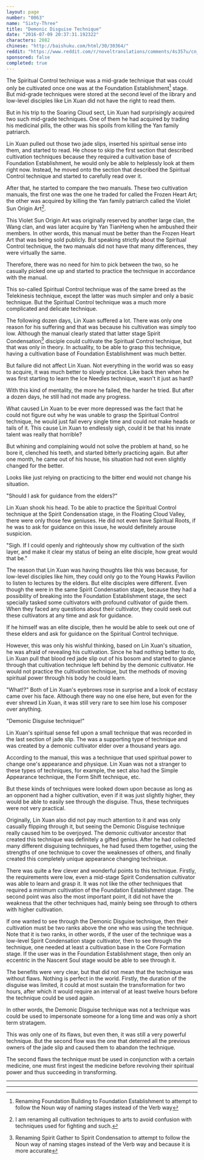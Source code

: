 ```yaml
---
layout: page
number: "0063"
name: "Sixty-Three"
title: "Demonic Disguise Technique"
date: "2016-07-09 20:37:31.192322"
characters: 2082
chinese: "http://baishuku.com/html/30/30364/"
reddit: "https://www.reddit.com/r/noveltranslations/comments/4s357u/cn_tempered_immortal_chapter_0063/"
sponsored: false
completed: true
---
```


The Spiritual Control technique was a mid-grade technique that was could only be cultivated once one was at the Foundation Establishment[^1] stage. But mid-grade techniques were stored at the second level of the library and low-level disciples like Lin Xuan did not have the right to read them.

But in his trip to the Soaring Cloud sect, Lin Xuan had surprisingly acquired two such mid-grade techniques. One of them he had acquired by trading his medicinal pills, the other was his spoils from killing the Yan family patriarch.

Lin Xuan pulled out those two jade slips, inserted his spiritual sense into them, and started to read. He chose to skip the first section that described cultivation techniques because they required a cultivation base of Foundation Establishment, he would only be able to helplessly look at them right now. Instead, he moved onto the section that described the Spiritual Control technique and started to carefully read over it.

After that, he started to compare the two manuals. These two cultivation manuals, the first one was the one he traded for called the Frozen Heart Art; the other was acquired by killing the Yan family patriarch called the Violet Sun Origin Art[^2].

This Violet Sun Origin Art was originally reserved by another large clan, the Wang clan, and was later acquire by Yan TianHeng when he ambushed their members. In other words, this manual must be better than the Frozen Heart Art that was being sold publicly. But speaking strictly about the Spiritual Control technique, the two manuals did not have that many differences, they were virtually the same.

Therefore, there was no need for him to pick between the two, so he casually picked one up and started to practice the technique in accordance with the manual.

This so-called Spiritual Control technique was of the same breed as the Telekinesis technique, except the latter was much simpler and only a basic technique. But the Spiritual Control technique was a much more complicated and delicate technique.

The following dozen days, Lin Xuan suffered a lot. There was only one reason for his suffering and that was because his cultivation was simply too low. Although the manual clearly stated that latter stage Spirit Condensation[^3] disciple could cultivate the Spiritual Control technique, but that was only in theory. In actuality, to be able to grasp this technique, having a cultivation base of Foundation Establishment was much better.

But failure did not affect Lin Xuan. Not everything in the world was so easy to acquire, it was much better to slowly practice. Like back then when he was first starting to learn the Ice Needles technique, wasn't it just as hard?

With this kind of mentality, the more he failed, the harder he tried. But after a dozen days, he still had not made any progress.

What caused Lin Xuan to be ever more depressed was the fact that he could not figure out why he was unable to grasp the Spiritual Control technique, he would just fail every single time and could not make heads or tails of it. This cause Lin Xuan to endlessly sigh, could it be that his innate talent was really that horrible?

But whining and complaining would not solve the problem at hand, so he bore it, clenched his teeth, and started bitterly practicing again. But after one month, he came out of his house, his situation had not even slightly changed for the better.

Looks like just relying on practicing to the bitter end would not change his situation.

"Should I ask for guidance from the elders?"

Lin Xuan shook his head. To be able to practice the Spiritual Control technique at the Spirit Condensation stage, in the Floating Cloud Valley, there were only those few geniuses. He did not even have Spiritual Roots, if he was to ask for guidance on this issue, he would definitely arouse suspicion.

"Sigh. If I could openly and righteously show my cultivation of the sixth layer, and make it clear my status of being an elite disciple, how great would that be."

The reason that Lin Xuan was having thoughts like this was because, for low-level disciples like him, they could only go to the Young Hawks Pavilion to listen to lectures by the elders. But elite disciples were different. Even though the were in the same Spirit Condensation stage, because they had a possibility of breaking into the Foundation Establishment stage, the sect specially tasked some cultivators with profound cultivator of guide them. When they faced any questions about their cultivator, they could seek out these cultivators at any time and ask for guidance.

If he himself was an elite disciple, then he would be able to seek out one of these elders and ask for guidance on the Spiritual Control technique.

However, this was only his wishful thinking, based on Lin Xuan's situation, he was afraid of revealing his cultivation. Since he had nothing better to do, Lin Xuan pull that blood red jade slip out of his bosom and started to glance through that cultivation technique left behind by the demonic cultivator. He would not practice the cultivation technique, but the methods of moving spiritual power through his body he could learn.

"What!?" Both of Lin Xuan's eyebrows rose in surprise and a look of ecstasy came over his face. Although there way no one else here, but even for the ever shrewd Lin Xuan, it was still very rare to see him lose his composer over anything.

"Demonic Disguise technique!"

Lin Xuan's spiritual sense fell upon a small technique that was recorded in the last section of jade slip. The was a supporting type of technique and was created by a demonic cultivator elder over a thousand years ago.

According to the manual, this was a technique that used spiritual power to change one's appearance and physique. Lin Xuan was not a stranger to these types of techniques, for example, the sect also had the Simple Appearance technique, the Form Shift technique, etc.

But these kinds of techniques were looked down upon because as long as an opponent had a higher cultivation, even if it was just slightly higher, they would be able to easily see through the disguise. Thus, these techniques were not very practical.

Originally, Lin Xuan also did not pay much attention to it and was only casually flipping through it, but seeing the Demonic Disguise technique really caused him to be overjoyed. The demonic cultivator ancestor that created this technique was definitely a gifted genius. After he had collected many different disguising techniques, he had fused them together, using the strengths of one technique to cover the weaknesses of others, and finally created this completely unique appearance changing technique.

There was quite a few clever and wonderful points to this technique. Firstly, the requirements were low, even a mid-stage Spirit Condensation cultivator was able to learn and grasp it. It was not like the other techniques that required a minimum cultivation of the Foundation Establishment stage. The second point was also the most important point, it did not have the weakness that the other techniques had, mainly being see through to others with higher cultivation.

If one wanted to see through the Demonic Disguise technique, then their cultivation must be two ranks above the one who was using the technique. Note that it is two ranks, in other words, if the user of the technique was a low-level Spirit Condensation stage cultivator, then to see through the technique, one needed at least a cultivation base in the Core Formation stage. If the user was in the Foundation Establishment stage, then only an eccentric in the Nascent Soul stage would be able to see through it.

The benefits were very clear, but that did not mean that the technique was without flaws. Nothing is perfect in the world. Firstly, the duration of the disguise was limited, it could at most sustain the transformation for two hours, after which it would require an interval of at least twelve hours before the technique could be used again.

In other words, the Demonic Disguise technique was not a technique was could be used to impersonate someone for a long time and was only a short term stratagem.

This was only one of its flaws, but even then, it was still a very powerful technique. But the second flow was the one that deterred all the previous owners of the jade slip and caused them to abandon the technique.

The second flaws the technique must be used in conjunction with a certain medicine, one must first ingest the medicine before revolving their spiritual power and thus succeeding in transforming.

- - -
- - -

[^1]: Renaming Foundation Building to Foundation Establishment to attempt to follow the Noun way of naming stages instead of the Verb way

[^2]: I am renaming all cultivation techniques to arts to avoid confusion with techniques used for fighting and such.

[^3]: Renaming Spirit Gather to Spirit Condensation to attempt to follow the Noun way of naming stages instead of the Verb way and because it is more accurate


